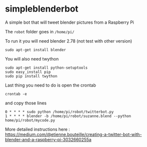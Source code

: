 # simpleblenderbot
A simple bot that will tweet blender pictures from a Raspberry Pi

The `robot` folder goes in `/home/pi/`

To run it you will need blender 2.78 (not test with other version)
```
sudo apt-get install blender
```

You will also need twython

```
sudo apt-get install python-setuptools
sudo easy_install pip
sudo pip install twython
```

Last thing you need to do is open the crontab 
```
crontab -e
```
and copy those lines
```
0 * * * * sudo python /home/pi/robot/twitterbot.py
1 * * * * blender -b /home/pi/robot/suzanne.blend --python home/pi/robot/mycode.py
``` 

More detailed instructions here : 
https://medium.com/@etienne.bouteille/creating-a-twitter-bot-with-blender-and-a-raspberry-pi-3032660255a
